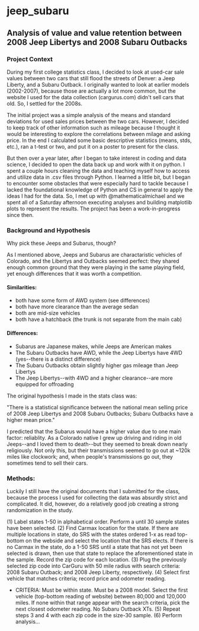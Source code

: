 # jeep_subaru
## Analysis of value and value retention between 2008 Jeep Libertys and 2008 Subaru Outbacks

### Project Context

During my first college statistics class, I decided to look at used-car sale values between two cars that still flood the streets of Denver: a Jeep Liberty, and a Subaru Outback. I originally wanted to look at earlier models (2002-2007), because those are actually a lot more common, but the website I used for the data collection (cargurus.com) didn't sell cars that old. So, I settled for the 2008s.

The initial project was a simple analysis of the means and standard deviations for used sales prices between the two cars. However, I decided to keep track of other information such as mileage because I thought it would be interesting to explore the correlations between milage and asking price. In the end I calculated some basic descriptive statistics (means, stds, etc.), ran a t-test or two, and put it on a poster to present for the class. 

But then over a year later, after I began to take interest in coding and data science, I decided to open the data back up and work with it on python. I spent a couple hours cleaning the data and teaching myself how to access and utilize data in .csv files through Python. I learned a little bit, but I began to encounter some obstacles that were especially hard to tackle because I lacked the foundational knowledge of Python and CS in general to apply the ideas I had for the data. So, I met up with @mathematicalmichael and we spent all of a Saturday afternoon executing analyses and building matplotlib plots to represent the results. The project has been a work-in-progress since then.

### Background and Hypothesis

Why pick these Jeeps and Subarus, though?

As I mentioned above, Jeeps and Subarus are charactaristic vehicles of Colorado, and the Libertys and Outbacks seemed perfect: they shared enough common ground that they were playing in the same playing field, yet enough differences that it was worth a competition.

#### Similarities:
* both have some form of AWD system (see differences)
* both have more clearance than the average sedan
* both are mid-size vehicles
* both have a hatchback (the trunk is not separate from the main cab)

#### Differences:
* Subarus are Japanese makes, while Jeeps are American makes
* The Subaru Outbacks have AWD, while the Jeep Libertys have 4WD (yes--there is a distinct difference)
* The Subaru Outbacks obtain slightly higher gas mileage than Jeep Libertys
* The Jeep Libertys--with 4WD and a higher clearance--are more equipped for offroading


The original hypothesis I made in the stats class was: 

"There is a statistical significance between the national mean selling price of 2008 Jeep Libertys and 2008 Subaru Outbacks; Subaru Outbacks have a higher mean price."

I predicted that the Subarus would have a higher value due to one main factor: reliablity. As a Colorado native I grew up driving and riding in old Jeeps--and I loved them to death--but they seemed to break down nearly religiously. Not only this, but their transmissions seemed to go out at ~120k miles like clockwork; and, when people's transmissions go out, they sometimes tend to sell their cars.

### Methods:

Luckily I still have the original documents that I submitted for the class, because the process I used for collecting the data was absurdly strict and complicated. It did, however, do a relatively good job creating a strong randomization in the study.

(1) Label states 1-50 in alphabetical order. Perform a until 30 sample states have been selected.
(2) Find Carmax location for the state. If there are multiple locations in state, do SRS with the states ordered 1-x as read top-bottom on the webside and select the location that the SRS elects. If there is no Carmax in the state, do a 1-50 SRS until a state that has not yet been selected is drawn, then use that state to replace the aforementioned state in the sample. Record the zip code for each location.
(3) Plug the previously selected zip code into CarGuru with 50 mile radius with search criteria: 2008 Subaru Outback; and 2008 Jeep Liberty, respectively.
(4) Select first vehicle that matches criteria; record price and odometer reading.
* CRITERIA: Must be within state. Must be a 2008 model. Select the first vehicle (top-bottom reading of website) between 80,000 and 120,000 miles. If none within that range appear with the search criteria, pick the next closest odometer reading. No Subaru Outback XTs.
(5) Repeat steps 3 and 4 with each zip code in the size-30 sample.
(6) Perform analysis...








